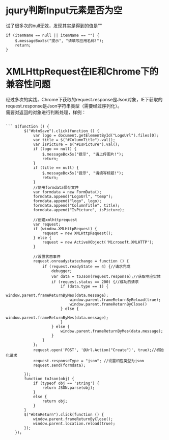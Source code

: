 # jqury判断Input元素是否为空   
试了很多次的null无效，发现其实是得到的值是""
```
if (itemName == null || itemName == "") {
    $.messageBox5s("提示", "请填写应用名称!");
    return;
}
```
# XMLHttpRequest在IE和Chrome下的兼容性问题
经过多次的实践，Chrome下获取的request.response是Json对象，IE下获取的request.response是Json字符串类型（需要经过序列化）。   
需要对返回的对象进行判断处理，样例：
```

``` $(function () {
        $("#btnSave").click(function () {
            var logo = document.getElementById("LogoUrl").files[0];
            var title = $("#ColumnTitle").val();
            var isPicture = $("#IsPicture").val();
            if (logo == null) {
                $.messageBox5s("提示", "请上传图片!");
                return;
            }
            if (title == null) {
                $.messageBox5s("提示", "请填写标题!");
                return;
            }
            //使用formdata保存文件
            var formdata = new FormData();
            formdata.append("LogoUrl", "temp");
            formdata.append("logo", logo);
            formdata.append("ColumnTitle", title);
            formdata.append("IsPicture", isPicture);

            //创建xmlhttprequest
            var request;
            if (window.XMLHttpRequest) {
                request = new XMLHttpRequest();
            } else {
                request = new ActiveXObject('Microsoft.XMLHTTP');
            }

            //设置状态事件
            request.onreadystatechange = function () {
                if (request.readyState == 4) {//请求完成  
                    debugger;
                    var data = toJson(request.response);//获取响应实体
                    if (request.status == 200) {//成功的请求
                        if (data.type == 1) {
                            window.parent.frameReturnByMes(data.message);
                            window.parent.frameReturnByReload(true);
                            window.parent.frameReturnByClose()
                        } else {
                            window.parent.frameReturnByMes(data.message);
                        }
                    } else {
                        window.parent.frameReturnByMes(data.message);
                    }
                }
            };
            request.open('POST', '@Url.Action("Create")', true);//初始化请求
            request.responseType = "json"; //设置相应类型为json
            request.send(formdata);

        });
        function toJson(obj) {
            if (typeof obj == 'string') {
                return JSON.parse(obj);
            }
            else {
                return obj;
            }
        }
        $("#btnReturn").click(function () {
            window.parent.frameReturnByClose();
            window.parent.location.reload(true);
        });
    });